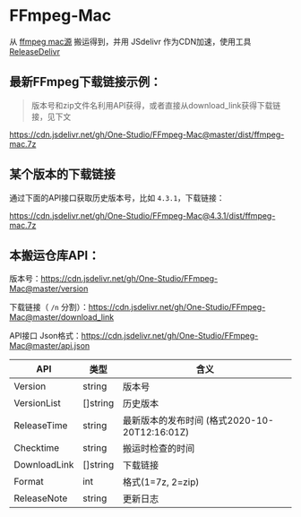 # FFmpeg-Mac

从 [ffmpeg mac源](https://evermeet.cx/ffmpeg) 搬运得到，并用 JSdelivr 作为CDN加速，使用工具 [ReleaseDelivr](https://github.com/One-Studio/ReleaseDelivr)

## 最新FFmpeg下载链接示例：

> 版本号和zip文件名利用API获得，或者直接从download_link获得下载链接，见下文

https://cdn.jsdelivr.net/gh/One-Studio/FFmpeg-Mac@master/dist/ffmpeg-mac.7z

## 某个版本的下载链接

通过下面的API接口获取历史版本号，比如 `4.3.1`，下载链接：

https://cdn.jsdelivr.net/gh/One-Studio/FFmpeg-Mac@4.3.1/dist/ffmpeg-mac.7z

## 本搬运仓库API：

版本号：https://cdn.jsdelivr.net/gh/One-Studio/FFmpeg-Mac@master/version

下载链接（ `/n` 分割）：https://cdn.jsdelivr.net/gh/One-Studio/FFmpeg-Mac@master/download_link

API接口 Json格式：https://cdn.jsdelivr.net/gh/One-Studio/FFmpeg-Mac@master/api.json

| API          | 类型     | 含义                                          |
| ------------ | -------- | --------------------------------------------- |
| Version      | string   | 版本号                                        |
| VersionList  | []string | 历史版本                                      |
| ReleaseTime  | string   | 最新版本的发布时间 (格式2020-10-20T12:16:01Z) |
| Checktime    | string   | 搬运时检查的时间                              |
| DownloadLink | []string | 下载链接                                      |
| Format       | int      | 格式(1=7z, 2=zip)                             |
| ReleaseNote  | string   | 更新日志                                      |
